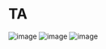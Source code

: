 # TA

![image](https://github.com/whisperlin/TA/blob/master/pic/sun.png)
![image](https://github.com/whisperlin/TA/blob/master/pic/env.png)
![image](https://github.com/whisperlin/TA/blob/master/pic/role.png)
